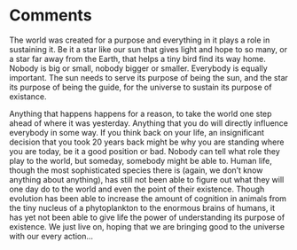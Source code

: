 # Comments

The world was created for a purpose and everything in it plays a role in sustaining it. Be it a star like our sun that gives light and hope to so many, or a star far away from the Earth, that helps a tiny bird find its way home. Nobody is big or small, nobody bigger or smaller. Everybody is equally important. The sun needs to serve its purpose of being the sun, and the star its purpose of being the guide, for the universe to sustain its purpose of existance. 

Anything that happens happens for a reason, to take the world one step ahead of where it was yesterday. Anything that you do will directly influence everybody in some way. If you think back on your life, an insignificant decision that you took 20 years back might be why you are standing where you are today, be it a good position or bad. Nobody can tell what role they play to the world, but someday, somebody might be able to. Human life, though the most sophisticated species there is (again, we don’t know anything about anything), has still not been able to figure out what they will one day do to the world and even the point of their existence. Though evolution has been able to increase the amount of cognition in animals from the tiny nucleus of a phytoplankton to the enormous brains of humans, it has yet not been able to give life the power of understanding its purpose of existence. We just live on, hoping that we are bringing good to the universe with our every action...
